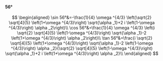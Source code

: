 #### 56°

$$
\begin{aligned}
\sin 56°&=-\frac{1}{4} \omega ^{4/3} \left(\sqrt{2} \sqrt[4]{5} \left(1+\omega ^{4/3}\right) \sqrt{\alpha _1}+2 i \left(1-\omega ^{4/3}\right) \alpha _2\right)\\
\cos 56°&=\frac{1}{4} \omega ^{4/3} \left(i \sqrt{2} \sqrt[4]{5} \left(1-\omega ^{4/3}\right) \sqrt{\alpha _1}-2 \left(1+\omega ^{4/3}\right) \alpha _2\right)\\
\tan 56°&=\frac{i \sqrt{2} \sqrt[4]{5} \left(1+\omega ^{4/3}\right) \sqrt{\alpha _1}-2 \left(1-\omega ^{4/3}\right) \alpha _2}{\sqrt{2} \sqrt[4]{5} \left(1-\omega
^{4/3}\right) \sqrt{\alpha _1}+2 i \left(1+\omega ^{4/3}\right) \alpha _2}\\
\end{aligned}
$$

